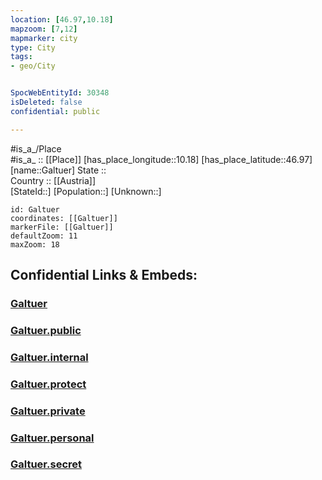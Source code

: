 ```yaml
---
location: [46.97,10.18] 
mapzoom: [7,12] 
mapmarker: city 
type: City
tags:
- geo/City


SpocWebEntityId: 30348
isDeleted: false
confidential: public

---
```

#is_a_/Place  
#is_a_ :: [[Place]] 
[has_place_longitude::10.18] 
[has_place_latitude::46.97] 
[name::Galtuer] 
State ::  
Country :: [[Austria]]  
[StateId::] 
[Population::] 
[Unknown::] 


```leaflet
id: Galtuer
coordinates: [[Galtuer]] 
markerFile: [[Galtuer]] 
defaultZoom: 11 
maxZoom: 18
```


## Confidential Links & Embeds: 

### [Galtuer](/_Standards/Earth/Continent/Europe/Europe~Central/Austria/Austrias_States/Tirol/City/Galtuer.md) 

### [Galtuer.public](/_public/Earth/Continent/Europe/Europe~Central/Austria/Austrias_States/Tirol/City/Galtuer.public.md) 

### [Galtuer.internal](/_internal/Earth/Continent/Europe/Europe~Central/Austria/Austrias_States/Tirol/City/Galtuer.internal.md) 

### [Galtuer.protect](/_protect/Earth/Continent/Europe/Europe~Central/Austria/Austrias_States/Tirol/City/Galtuer.protect.md) 

### [Galtuer.private](/_private/Earth/Continent/Europe/Europe~Central/Austria/Austrias_States/Tirol/City/Galtuer.private.md) 

### [Galtuer.personal](/_personal/Earth/Continent/Europe/Europe~Central/Austria/Austrias_States/Tirol/City/Galtuer.personal.md) 

### [Galtuer.secret](/_secret/Earth/Continent/Europe/Europe~Central/Austria/Austrias_States/Tirol/City/Galtuer.secret.md)

